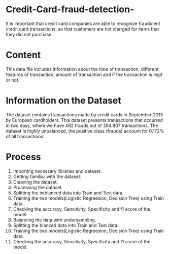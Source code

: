 # Credit-Card-fraud-detection-
It is important that credit card companies are able to recognize fraudulent credit card transactions, so that customers are not charged for items that they did not purchase.
# Content
This data file includes information about the time of transaction, different features of transaction, amount of transaction and if the transaction is legit or not.

# Information on the Dataset
The dataset contains transactions made by credit cards in September 2013 by European cardholders.
This dataset presents transactions that occurred in two days, where we have 492 frauds out of 284,807 transactions. The dataset is highly unbalanced, the positive class (frauds) account for 0.172% of all transactions.

# Process
1. Importing necessary libraries and dataset.
2. Getting familiar with the dataset.
3. Cleaning the dataset.
4. Processing the dataset.
5. Splitting the imblanced data into Train and Test data.
6. Training the two models(Logistic Regreesion, Decision Tree) using Train data.
7. Checking the accuracy, Sensitivity, Specificity and f1 score of the model.
8. Balancing the data with undersampling.
9. Splitting the blanced data into Train and Test data.
10. Training the two models(Logistic Regreesion, Decision Tree) using Train data.
11. Checking the accuracy, Sensitivity, Specificity and f1 score of the model.
